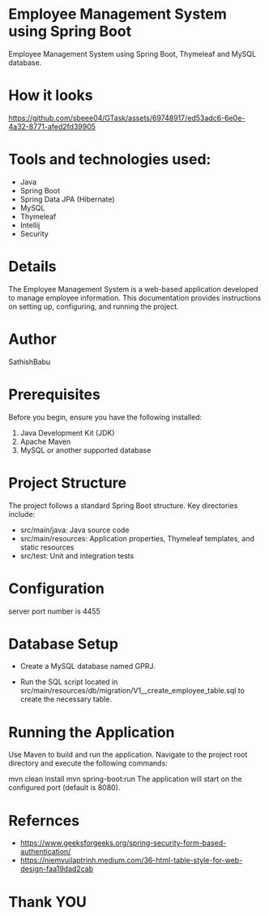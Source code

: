 # Employee Management System using Spring Boot

Employee Management System using Spring Boot, Thymeleaf and MySQL database.

# How it looks


https://github.com/sbeee04/GTask/assets/69748917/ed53adc6-6e0e-4a32-8771-afed2fd39905





# Tools and technologies used:

- Java
- Spring Boot
- Spring Data JPA (Hibernate)
- MySQL
- Thymeleaf
- Intellij
- Security


# Details

The Employee Management System is a web-based application developed to manage employee information. This documentation provides instructions on setting up, configuring, and running the project.


# Author

SathishBabu

# Prerequisites
Before you begin, ensure you have the following installed:

1. Java Development Kit (JDK)
2. Apache Maven
3. MySQL or another supported database

# Project Structure
The project follows a standard Spring Boot structure. Key directories include:

* src/main/java: Java source code
* src/main/resources: Application properties, Thymeleaf templates, and static resources
* src/test: Unit and integration tests

# Configuration

server port number is 4455

# Database Setup
* Create a MySQL database named GPRJ.

* Run the SQL script located in src/main/resources/db/migration/V1__create_employee_table.sql to create the necessary table.

# Running the Application
Use Maven to build and run the application. Navigate to the project root directory and execute the following commands:


mvn clean install
mvn spring-boot:run
The application will start on the configured port (default is 8080).

# Refernces
* https://www.geeksforgeeks.org/spring-security-form-based-authentication/
* https://niemvuilaptrinh.medium.com/36-html-table-style-for-web-design-faa19dad2cab


# Thank YOU
